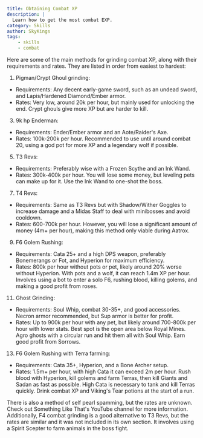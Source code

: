```yaml {metadata}
title: Obtaining Combat XP
description: |
  Learn how to get the most combat EXP.
category: Skills
author: SkyKings
tags:
    - skills
    - combat
```

Here are some of the main methods for grinding combat XP, along with their requirements and rates. They are listed in order from easiest to hardest:

1.  Pigman/Crypt Ghoul grinding:
  *   Requirements: Any decent early-game sword, such as an undead sword, and Lapis/Hardened Diamond/Ember armor.
  *   Rates: Very low, around 20k per hour, but mainly used for unlocking the end. Crypt ghouls give more XP but are harder to kill.

3.  9k hp Enderman:
  *   Requirements: Ender/Ember armor and an Aote/Raider's Axe.
  *   Rates: 100k-200k per hour. Recommended to use until around combat 20, using a god pot for more XP and a legendary wolf if possible.

5.  T3 Revs:
  *   Requirements: Preferably wise with a Frozen Scythe and an Ink Wand.
  *   Rates: 300k-400k per hour. You will lose some money, but leveling pets can make up for it. Use the Ink Wand to one-shot the boss.

7.  T4 Revs:
  *   Requirements: Same as T3 Revs but with Shadow/Wither Goggles to increase damage and a Midas Staff to deal with minibosses and avoid cooldown.
  *   Rates: 600-700k per hour. However, you will lose a significant amount of money (4m+ per hour), making this method only viable during Aatrox.

9.  F6 Golem Rushing:
  *   Requirements: Cata 25+ and a high DPS weapon, preferably Bonemerangs or Fot, and Hyperion for maximum efficiency.
  *   Rates: 800k per hour without pots or pet, likely around 20% worse without Hyperion. With pots and a wolf, it can reach 1.4m XP per hour. Involves using a bot to enter a solo F6, rushing blood, killing golems, and making a good profit from roses.

11.  Ghost Grinding:
  *   Requirements: Soul Whip, combat 30-35+, and good accessories. Necron armor recommended, but Sup armor is better for profit.
  *   Rates: Up to 900k per hour with any pet, but likely around 700-800k per hour with lower stats. Best spot is the open area below Royal Mines. Agro ghosts with a circular run and hit them all with Soul Whip. Earn good profit from Sorrows.

13.  F6 Golem Rushing with Terra farming:
  *   Requirements: Cata 35+, Hyperion, and a Bone Archer setup.
  *   Rates: 1.5m+ per hour, with high Cata it can exceed 2m per hour. Rush blood with Hyperion, kill golems and farm Terras, then kill Giants and Sadan as fast as possible. High Cata is necessary to tank and kill Terras quickly. Drink combat XP and Viking's Tear potions at the start of a run.

There is also a method of self pearl spamming, but the rates are unknown. Check out Something Like That's YouTube channel for more information. Additionally, F4 combat grinding is a good alternative to T3 Revs, but the rates are similar and it was not included in its own section. It involves using a Spirit Scepter to farm animals in the boss fight.
